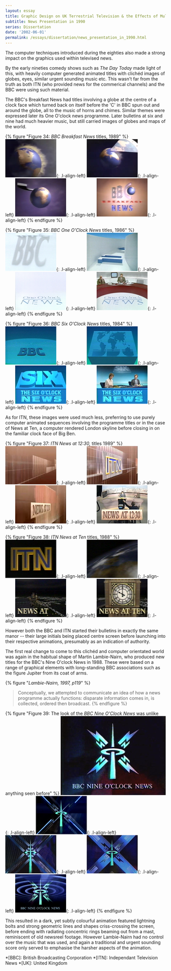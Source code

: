 ```yaml
---
layout: essay
title: Graphic Design on UK Terrestrial Television & the Effects of Multi-Channel Growth
subtitle: News Presentation in 1990
series: Dissertation
date: '2002-06-01'
permalink: /essays/dissertation/news_presentation_in_1990.html
---
```

The computer techniques introduced during the eighties also made a strong impact on the graphics used within televised news.

By the early nineties comedy shows such as <cite>The Day Today</cite> made light of this, with heavily computer generated animated titles with clichéd images of globes, eyes, similar urgent sounding music etc. This wasn't far from the truth as both ITN (who provided news for the commerical channels) and the BBC were using such material.

The BBC's Breakfast News had titles involving a globe at the centre of a clock face which turned back on itself before the 'C' in BBC spun out and around the globe, all to the music of horns and chimes. Similar themes were expressed later its One O'clock news programme. Later bulletins at six and nine had much heavier music, but still carried images of globes and maps of the world.

{% figure "Figure 34: <cite>BBC Breakfast News</cite> titles, 1989" %}
!['BBC Breakfast News' titles, 1989](/assets/images/essays/dissertation/figure-34a.png){: .l-align-left}
!['BBC Breakfast News' titles, 1989](/assets/images/essays/dissertation/figure-34b.png){: .l-align-left}
!['BBC Breakfast News' titles, 1989](/assets/images/essays/dissertation/figure-34c.png){: .l-align-left}
!['BBC Breakfast News' titles, 1989](/assets/images/essays/dissertation/figure-34d.png){: .l-align-left}
{% endfigure %}

{% figure "Figure 35: <cite>BBC One O'Clock News</cite> titles, 1986" %}
!['BBC One O'Clock News' titles, 1986](/assets/images/essays/dissertation/figure-35a.png){: .l-align-left}
!['BBC One O'Clock News' titles, 1986](/assets/images/essays/dissertation/figure-35b.png){: .l-align-left}
!['BBC One O'Clock News' titles, 1986](/assets/images/essays/dissertation/figure-35c.png){: .l-align-left}
!['BBC One O'Clock News' titles, 1986](/assets/images/essays/dissertation/figure-35d.png){: .l-align-left}
{% endfigure %}

{% figure "Figure 36: <cite>BBC Six O'Clock News</cite> titles, 1984" %}
!['BBC Six O'Clock News' titles, 1984](/assets/images/essays/dissertation/figure-36a.png){: .l-align-left}
!['BBC Six O'Clock News' titles, 1984](/assets/images/essays/dissertation/figure-36b.png){: .l-align-left}
!['BBC Six O'Clock News' titles, 1984](/assets/images/essays/dissertation/figure-36c.png){: .l-align-left}
!['BBC Six O'Clock News' titles, 1984](/assets/images/essays/dissertation/figure-36d.png){: .l-align-left}
{% endfigure %}

As for ITN, these images were used much less, preferring to use purely computer animated sequences involving the programme titles or in the case of News at Ten, a computer rendered London skyline before closing in on the familiar clock face of Big Ben.

{% figure "Figure 37: <cite>ITN News at 12:30,</cite> titles 1989" %}
!['ITN News at 12:30' titles, 1989](/assets/images/essays/dissertation/figure-37a.png){: .l-align-left}
!['ITN News at 12:30' titles, 1989](/assets/images/essays/dissertation/figure-37b.png){: .l-align-left}
!['ITN News at 12:30' titles, 1989](/assets/images/essays/dissertation/figure-37c.png){: .l-align-left}
!['ITN News at 12:30' titles, 1989](/assets/images/essays/dissertation/figure-37d.png){: .l-align-left}
{% endfigure %}

{% figure "Figure 38: <cite>ITN News at Ten</cite> titles, 1988" %}
!['ITN News at Ten' titles, 1988](/assets/images/essays/dissertation/figure-38a.png){: .l-align-left}
!['ITN News at Ten' titles, 1988](/assets/images/essays/dissertation/figure-38b.png){: .l-align-left}
!['ITN News at Ten' titles, 1988](/assets/images/essays/dissertation/figure-38c.png){: .l-align-left}
!['ITN News at Ten' titles, 1988](/assets/images/essays/dissertation/figure-38d.png){: .l-align-left}
{% endfigure %}

However both the BBC and ITN started their bulletins in exactly the same manor -- their large initials being placed centre screen before launching into their respective animations, presumably as an indication of authority.

The first real change to come to this clichéd and computer orientated world was again in the habitual shape of Martin Lambie-Nairn, who produced new titles for the BBC's Nine O'clock News in 1988. These were based on a range of graphical elements with long-standing BBC associations such as the figure Jupiter from its coat of arms.

{% figure "<cite>Lambie-Nairn, 1997, p119</cite>" %}
> Conceptually, we attempted to communicate an idea of how a news programme actually functions: disparate information comes in, is collected, ordered then broadcast.
{% endfigure %}

{% figure "Figure 39: The look of the <cite>BBC Nine O'Clock News</cite> was unlike anything seen before" %}
!['BBC Nine O'Clock News', 1988](/assets/images/essays/dissertation/figure-39a.png){: .l-align-left}
!['BBC Nine O'Clock News', 1988](/assets/images/essays/dissertation/figure-39b.png){: .l-align-left}
!['BBC Nine O'Clock News', 1988](/assets/images/essays/dissertation/figure-39c.png){: .l-align-left}
!['BBC Nine O'Clock News', 1988](/assets/images/essays/dissertation/figure-39d.png){: .l-align-left}
!['BBC Nine O'Clock News', 1988](/assets/images/essays/dissertation/figure-39e.png){: .l-align-left}
{% endfigure %}

This resulted in a dark, yet subtly colourful animation featured lightning bolts and strong geometric lines and shapes criss-crossing the screen, before ending with radiating concentric rings beaming out from a mast, reminiscent of old newsreel footage. However Lambie-Nairn had no control over the music that was used, and again a traditional and urgent sounding score only served to emphasise the harsher aspects of the animation.

*[BBC]: British Broadcasting Corporation
*[ITN]: Independant Television News
*[UK]: United Kingdom
